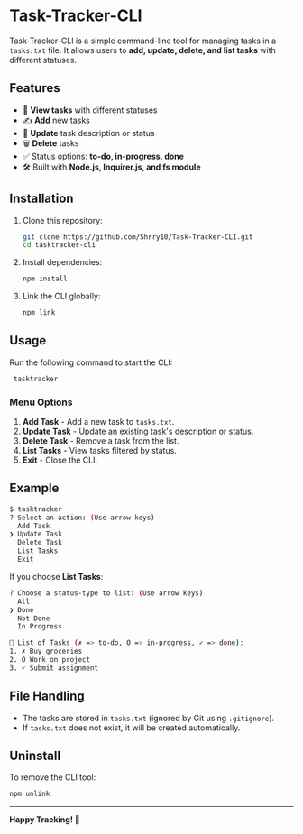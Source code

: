# Task-Tracker-CLI

Task-Tracker-CLI is a simple command-line tool for managing tasks in a `tasks.txt` file. It allows users to **add, update, delete, and list tasks** with different statuses.

## Features
- 📄 **View tasks** with different statuses
- ✍️ **Add** new tasks
- 🔄 **Update** task description or status
- 🗑️ **Delete** tasks
- ✅ Status options: **to-do, in-progress, done**
- 🛠️ Built with **Node.js, Inquirer.js, and fs module**

## Installation

1. Clone this repository:
   ```sh
   git clone https://github.com/Shrry10/Task-Tracker-CLI.git
   cd tasktracker-cli
   ```

2. Install dependencies:
   ```sh
   npm install
   ```

3. Link the CLI globally:
   ```sh
   npm link
   ```

## Usage

Run the following command to start the CLI:
```sh
 tasktracker
```

### Menu Options

1. **Add Task** - Add a new task to `tasks.txt`.
2. **Update Task** - Update an existing task's description or status.
3. **Delete Task** - Remove a task from the list.
4. **List Tasks** - View tasks filtered by status.
5. **Exit** - Close the CLI.

## Example

```sh
$ tasktracker
? Select an action: (Use arrow keys)
  Add Task
❯ Update Task
  Delete Task
  List Tasks
  Exit
```

If you choose **List Tasks**:
```sh
? Choose a status-type to list: (Use arrow keys)
  All
❯ Done
  Not Done
  In Progress

📌 List of Tasks (✗ => to-do, O => in-progress, ✓ => done):
1. ✗ Buy groceries
2. O Work on project
3. ✓ Submit assignment
```

## File Handling
- The tasks are stored in `tasks.txt` (ignored by Git using `.gitignore`).
- If `tasks.txt` does not exist, it will be created automatically.

## Uninstall
To remove the CLI tool:
```sh
npm unlink
```

<!-- ## License
This project is licensed under the **MIT License**. -->

---
<!-- https://roadmap.sh/projects/task-tracker -->
**Happy Tracking! 🚀**

